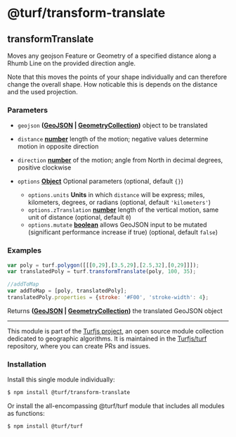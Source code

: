 # @turf/transform-translate

<!-- Generated by documentation.js. Update this documentation by updating the source code. -->

## transformTranslate

Moves any geojson Feature or Geometry of a specified distance along a Rhumb Line
on the provided direction angle.

Note that this moves the points of your shape individually and can therefore change
the overall shape. How noticable this is depends on the distance and the used projection.

### Parameters

*   `geojson` **([GeoJSON][1] | [GeometryCollection][2])** object to be translated
*   `distance` **[number][3]** length of the motion; negative values determine motion in opposite direction
*   `direction` **[number][3]** of the motion; angle from North in decimal degrees, positive clockwise
*   `options` **[Object][4]** Optional parameters (optional, default `{}`)

    *   `options.units` **Units** in which `distance` will be express; miles, kilometers, degrees, or radians (optional, default `'kilometers'`)
    *   `options.zTranslation` **[number][3]** length of the vertical motion, same unit of distance (optional, default `0`)
    *   `options.mutate` **[boolean][5]** allows GeoJSON input to be mutated (significant performance increase if true) (optional, default `false`)

### Examples

```javascript
var poly = turf.polygon([[[0,29],[3.5,29],[2.5,32],[0,29]]]);
var translatedPoly = turf.transformTranslate(poly, 100, 35);

//addToMap
var addToMap = [poly, translatedPoly];
translatedPoly.properties = {stroke: '#F00', 'stroke-width': 4};
```

Returns **([GeoJSON][1] | [GeometryCollection][2])** the translated GeoJSON object

[1]: https://tools.ietf.org/html/rfc7946#section-3

[2]: https://tools.ietf.org/html/rfc7946#section-3.1.8

[3]: https://developer.mozilla.org/docs/Web/JavaScript/Reference/Global_Objects/Number

[4]: https://developer.mozilla.org/docs/Web/JavaScript/Reference/Global_Objects/Object

[5]: https://developer.mozilla.org/docs/Web/JavaScript/Reference/Global_Objects/Boolean

<!-- This file is automatically generated. Please don't edit it directly. If you find an error, edit the source file of the module in question (likely index.js or index.ts), and re-run "yarn docs" from the root of the turf project. -->

---

This module is part of the [Turfjs project](https://turfjs.org/), an open source module collection dedicated to geographic algorithms. It is maintained in the [Turfjs/turf](https://github.com/Turfjs/turf) repository, where you can create PRs and issues.

### Installation

Install this single module individually:

```sh
$ npm install @turf/transform-translate
```

Or install the all-encompassing @turf/turf module that includes all modules as functions:

```sh
$ npm install @turf/turf
```
